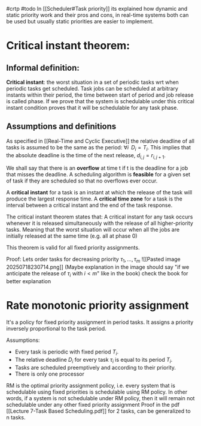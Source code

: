#crtp #todo 
In [[Scheduler#Task priority]] its explained how dynamic and static priority work and their pros and cons, in real-time systems both can be used but usually static priorities are easier to implement.


# Critical instant theorem:

## Informal definition:
**Critical instant**: the worst situation in a set of periodic tasks wrt when periodic tasks get scheduled.
Task jobs can be scheduled at arbitrary instants within their period, the time between start of period and job release is called phase.
If we prove that the system is schedulable under this critical instant condition proves that it will be schedulable for any task phase.

## Assumptions and definitions
As specified in [[Real-Time and Cyclic Executive]] the relative deadline of all tasks is assumed to be the same as the period: $\forall i\,\,\, D_i=T_i$.
This implies that the absolute deadline is the time of the next release, $d_{i,j}=r_{i,j+1}$.

We shall say that there is an **overflow** at time t if t is the deadline for a job that misses the deadline. 
A scheduling algorithm is **feasible** for a given set of task if they are scheduled so that no overflows ever occur.

A **critical instant** for a task is an instant at which the release of the task will produce the largest response time.
A **critical time zone** for a task is the interval between a critical instant and the end of the task response.

The critical instant theorem states that: A critical instant for any task occurs whenever it is released simultaneously with the release of all higher-priority tasks.
Meaning that the worst situation will occur when all the jobs are initially released at the same time (e.g. all at phase 0)

This theorem is valid for all fixed priority assignments.

Proof: Lets order tasks for decreasing priority $\tau_1,\dots,\tau_m$
![[Pasted image 20250718230714.png]]
(Maybe explanation in the image should say "if we anticipate the release of $\tau_i$ with $i<m$" like in the book) 
check the book for better explanation
# Rate monotonic priority assignment
It's a policy for fixed priority assignment in period tasks. It assigns a priority inversely proportional to the task period.

Assumptions: 
- Every task is periodic with fixed period $T_i$. 
- The relative deadline $D_i$ for every task $\tau_i$ is equal to its period $T_i$.
- Tasks are scheduled preemptively and according to their priority.
- There is only one processor

RM is the optimal priority assignment policy, i.e. every system that is schedulable using fixed priorities is schedulable using RM policy.
In other words, if a system is not schedulable under RM policy, then it will remain not schedulable under any other fixed priority assignment
Proof in the pdf [[Lecture 7-Task Based Scheduling.pdf]] for 2 tasks, can be generalized to n tasks.
